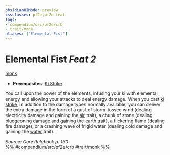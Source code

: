 ```yaml
---
obsidianUIMode: preview
cssclasses: pf2e,pf2e-feat
tags:
- compendium/src/pf2e/crb
- trait/monk
aliases: ["Elemental Fist"]
---
```

# Elemental Fist  *Feat 2*  
[monk](rules/traits/monk.md "Monk Class Trait")  

- **Prerequisites**: [Ki Strike](compendium/feats/ki-strike.md)

You call upon the power of the elements, infusing your ki with elemental energy and allowing your attacks to deal energy damage. When you cast [ki strike](compendium/spells/ki-strike.md), in addition to the damage types normally available, you can deliver the extra damage in the form of a gust of storm-tossed wind (dealing electricity damage and gaining the [air](rules/traits/air.md "Air Energy & Element Trait") trait), a chunk of stone (dealing bludgeoning damage and gaining the [earth](rules/traits/earth.md "Earth Energy & Element Trait") trait), a flickering flame (dealing fire damage), or a crashing wave of frigid water (dealing cold damage and gaining the [water](rules/traits/water.md "Water Energy & Element Trait") trait).

*Source: Core Rulebook p. 160*  
%% #compendium/src/pf2e/crb #trait/monk %%